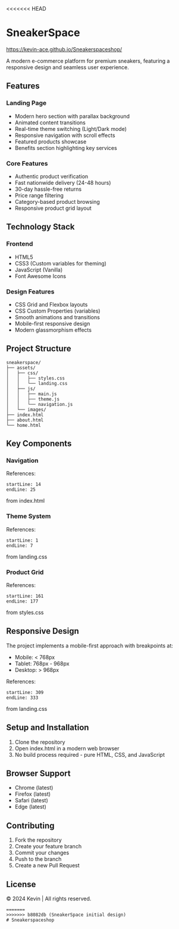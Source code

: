 <<<<<<< HEAD
# SneakerSpace
https://kevin-ace.github.io/Sneakerspaceshop/

A modern e-commerce platform for premium sneakers, featuring a responsive design and seamless user experience.

## Features

### Landing Page
- Modern hero section with parallax background
- Animated content transitions
- Real-time theme switching (Light/Dark mode)
- Responsive navigation with scroll effects
- Featured products showcase
- Benefits section highlighting key services

### Core Features
- Authentic product verification
- Fast nationwide delivery (24-48 hours)
- 30-day hassle-free returns
- Price range filtering
- Category-based product browsing
- Responsive product grid layout

## Technology Stack

### Frontend
- HTML5
- CSS3 (Custom variables for theming)
- JavaScript (Vanilla)
- Font Awesome Icons

### Design Features
- CSS Grid and Flexbox layouts
- CSS Custom Properties (variables)
- Smooth animations and transitions
- Mobile-first responsive design
- Modern glassmorphism effects

## Project Structure

```
sneakerspace/
├── assets/
│   ├── css/
│   │   ├── styles.css
│   │   └── landing.css
│   ├── js/
│   │   ├── main.js
│   │   ├── theme.js
│   │   └── navigation.js
│   └── images/
├── index.html
├── about.html
└── home.html
```

## Key Components

### Navigation
References:
```
startLine: 14
endLine: 25
```
from index.html

### Theme System
References:
```
startLine: 1
endLine: 7
```
from landing.css

### Product Grid
References:
```
startLine: 161
endLine: 177
```
from styles.css

## Responsive Design

The project implements a mobile-first approach with breakpoints at:
- Mobile: < 768px
- Tablet: 768px - 968px
- Desktop: > 968px

References:
```
startLine: 309
endLine: 333
```
from landing.css

## Setup and Installation

1. Clone the repository
2. Open index.html in a modern web browser
3. No build process required - pure HTML, CSS, and JavaScript

## Browser Support

- Chrome (latest)
- Firefox (latest)
- Safari (latest)
- Edge (latest)

## Contributing

1. Fork the repository
2. Create your feature branch
3. Commit your changes
4. Push to the branch
5. Create a new Pull Request

## License

© 2024 Kevin | All rights reserved.
```# Sneakerspaceshop
=======
>>>>>>> b8082db (SneakerSpace initial design)
# Sneakerspaceshop
